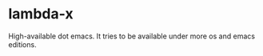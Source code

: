 lambda-x
========

High-available dot emacs. It tries to be available under more os and emacs editions.

